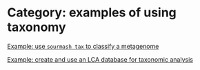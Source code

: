 # Category: examples of using taxonomy


[Example: use `sourmash tax` to classify a metagenome](3-use-sourmash-tax-to-classify-a-metagenome.md)

[Example: create and use an LCA database for taxonomic analysis](2-create-and-use-an-LCA-database-for-taxonomic-analysis.md)
